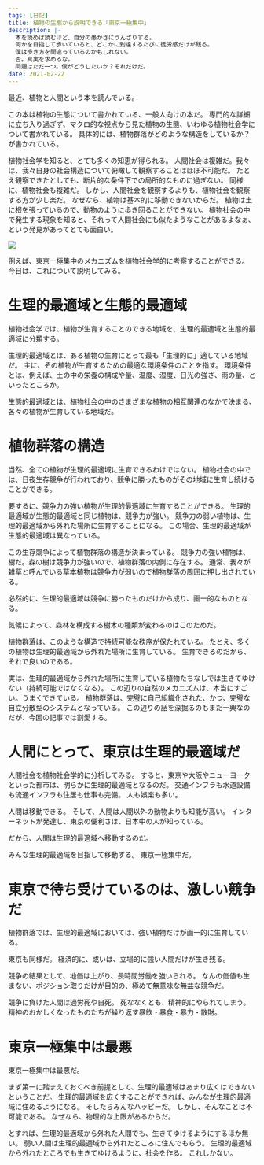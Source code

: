 ```yaml
---
tags: [日記]
title: 植物の生態から説明できる「東京一極集中」
description: |-
  本を読めば読むほど、自分の愚かさにうんざりする。
  何かを目指して歩いていると、どこかに到達するたびに徒労感だけが残る。
  僕は歩き方を間違っているのかもしれない。
  否。真実を求めるな。
  問題はただ一つ。僕がどうしたいか？それだけだ。
date: 2021-02-22
---
```


最近、植物と人間という本を読んでいる。

この本は植物の生態について書かれている、一般人向けの本だ。
専門的な詳細に立ち入り過ぎず、マクロ的な視点から見た植物の生態、いわゆる植物社会学について書かれている。
具体的には、植物群落がどのような構造をしているか？が書かれている。

植物社会学を知ると、とても多くの知恵が得られる。
人間社会は複雑だ。我々は、我々自身の社会構造について俯瞰して観察することはほぼ不可能だ。
たとえ観察できたとしても、断片的な条件下での局所的なものに過ぎない。
同様に、植物社会も複雑だ。
しかし、人間社会を観察するよりも、植物社会を観察する方が少し楽だ。
なぜなら、植物は基本的に移動できないからだ。
植物は土に根を張っているので、動物のように歩き回ることができない。
植物社会の中で発生する現象を知ると、それって人間社会にも似たようなことがあるよなぁ、という発見があってとても面白い。

<a href="https://www.amazon.co.jp/%E6%A4%8D%E7%89%A9%E3%81%A8%E4%BA%BA%E9%96%93-%E7%94%9F%E7%89%A9%E7%A4%BE%E4%BC%9A%E3%81%AE%E3%83%90%E3%83%A9%E3%83%B3%E3%82%B9-NHK%E3%83%96%E3%83%83%E3%82%AF%E3%82%B9-%E5%AE%AE%E8%84%87-%E6%98%AD/dp/4140011092?&linkCode=li2&tag=taito062507-22&linkId=45de31a32baf275d60d121bdaa372687&language=ja_JP&ref_=as_li_ss_il" target="_blank"><img border="0" src="//ws-fe.amazon-adsystem.com/widgets/q?_encoding=UTF8&ASIN=4140011092&Format=_SL160_&ID=AsinImage&MarketPlace=JP&ServiceVersion=20070822&WS=1&tag=taito062507-22&language=ja_JP" ></a><img src="https://ir-jp.amazon-adsystem.com/e/ir?t=taito062507-22&language=ja_JP&l=li2&o=9&a=4140011092" width="1" height="1" border="0" alt="" style="border:none !important; margin:0px !important;" />

例えば、東京一極集中のメカニズムを植物社会学的に考察することができる。
今日は、これについて説明してみる。

# 生理的最適域と生態的最適域

植物社会学では、植物が生育することのできる地域を、生理的最適域と生態的最適域に分類する。

生理的最適域とは、ある植物の生育にとって最も「生理的に」適している地域だ。
主に、その植物が生育するための最適な環境条件のことを指す。
環境条件とは、例えば、土の中の栄養の構成や量、温度、湿度、日光の強さ、雨の量、といったところか。

生態的最適域とは、植物社会の中のさまざまな植物の相互関連のなかで決まる、各々の植物が生育している地域だ。

# 植物群落の構造

当然、全ての植物が生理的最適域に生育できるわけではない。
植物社会の中では、日夜生存競争が行われており、競争に勝ったものがその地域に生育し続けることができる。

要するに、競争力の強い植物が生理的最適域に生育することができる。
生理的最適域が生態的最適域と同じ植物は、競争力が強い。
競争力の弱い植物は、生理的最適域から外れた場所に生育することになる。
この場合、生理的最適域が生態的最適域は異なっている。

この生存競争によって植物群落の構造が決まっている。
競争力の強い植物は、樹だ。森の樹は競争力が強いので、植物群落の内側に存在する。
通常、我々が雑草と呼んでいる草本植物は競争力が弱いので植物群落の周囲に押し出されている。

必然的に、生理的最適域は競争に勝ったものだけから成り、画一的なものとなる。

気候によって、森林を構成する樹木の種類が変わるのはこのためだ。

植物群落は、このような構造で持続可能な秩序が保たれている。
たとえ、多くの植物は生理的最適域から外れた場所に生育している。
生育できるのだから、それで良いのである。

実は、生理的最適域から外れた場所に生育している植物たちなしでは生きてゆけない（持続可能ではなくなる）。
この辺りの自然のメカニズムは、本当にすごい。うまくできている。
植物群落は、完璧に自己組織化された、かつ、完璧な自立分散型のシステムとなっている。
この辺りの話を深掘るのもまた一興なのだが、今回の記事では割愛する。

# 人間にとって、東京は生理的最適域だ

人間社会を植物社会学的に分析してみる。
すると、東京や大阪やニューヨークといった都市は、明らかに生理的最適域となるのだ。
交通インフラも水道設備も流通インフラも住居も仕事も完備。
人も娯楽も多い。

人間は移動できる。
そして、人間は人間以外の動物よりも知能が高い。
インターネットが発達し、東京の便利さは、日本中の人が知っている。

だから、人間は生理的最適域へ移動するのだ。

みんな生理的最適域を目指して移動する。
東京一極集中だ。

# 東京で待ち受けているのは、激しい競争だ

植物群落では、生理的最適域においては、強い植物だけが画一的に生育している。

東京も同様だ。
経済的に、或いは、立場的に強い人間だけが生き残る。

競争の結果として、地価は上がり、長時間労働を強いられる。
なんの価値も生まない、ポジション取りだけが目的の、極めて無意味な無益な競争だ。

競争に負けた人間は過労死や自死。
死ななくとも、精神的にやられてしまう。
精神のおかしくなったものたちが繰り返す暴飲・暴食・暴力・散財。

# 東京一極集中は最悪

東京一極集中は最悪だ。

まず第一に踏まえておくべき前提として、生理的最適域はあまり広くはできないということだ。
生理的最適域を広くすることができれば、みんなが生理的最適域に住めるようになる。
そしたらみんなハッピーだ。
しかし、そんなことは不可能である。
なぜなら、物理的な上限があるからだ。

とすれば、生理的最適域から外れた人間でも、生きてゆけるようにするほか無い。
弱い人間は生理的最適域から外れたところに住んでもらう。
生理的最適域から外れたところでも生きてゆけるように、社会を作る。
これしかない。
